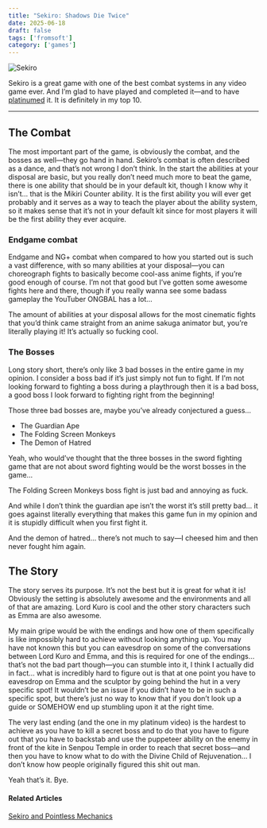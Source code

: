 ```yaml
---
title: "Sekiro: Shadows Die Twice"
date: 2025-06-18
draft: false
tags: ['fromsoft']
category: ['games']
---
```


![Sekiro](/images/Sekiro.jpeg)

Sekiro is a great game with one of the best combat systems in any video game ever. And I’m glad to have played and completed it—and to have [platinumed]( https://youtube.com/watch?v=OXaeOXQwhtkit) it. It is definitely in my top 10.
***

## The Combat
The most important part of the game, is obviously the combat, and the bosses as well—they go hand in hand. Sekiro’s combat is often described as a dance, and that’s not wrong I don’t think. In the start the abilities at your disposal are basic, but you really don’t need much more to beat the game, there is one ability that should be in your default kit, though I know why it isn’t… that is the Mikiri Counter ability. It is the first ability you will ever get probably and it serves as a way to teach the player about the ability system, so it makes sense that it’s not in your default kit since for most players it will be the first ability they ever acquire.
### Endgame combat
Endgame and NG+ combat when compared to how you started out is such a vast difference, with so many abilities at your disposal—you can choreograph fights to basically become cool-ass anime fights, if you’re good enough of course. I’m not that good but I’ve gotten some awesome fights here and there, though if you really wanna see some badass gameplay the YouTuber ONGBAL has a lot…

The amount of abilities at your disposal allows for the most cinematic fights that you’d think came straight from an anime sakuga animator but, you’re literally playing it! It’s actually so fucking cool.

### The Bosses
Long story short, there’s only like 3 bad bosses in the entire game in my opinion. I consider a boss bad if it’s just simply not fun to fight. If I'm not looking forward to fighting a boss during a playthrough then it is a bad boss, a good boss I look forward to fighting right from the beginning!

Those three bad bosses are, maybe you’ve already conjectured a guess…

- The Guardian Ape
- The Folding Screen Monkeys
- The Demon of Hatred 

Yeah, who would’ve thought that the three bosses in the sword fighting game that are not about sword fighting would be the worst bosses in the game…

The Folding Screen Monkeys boss fight is just bad and annoying as fuck.

And while I don’t think the guardian ape isn’t the worst it’s still pretty bad… it goes against literally everything that makes this game fun in my opinion and it is stupidly difficult when you first fight it.

And the demon of hatred… there’s not much to say—I cheesed him and then never fought him again.
## The Story
The story serves its purpose. It’s not the best but it is great for what it is! Obviously the setting is absolutely awesome and the environments and all of that are amazing. Lord Kuro is cool and the other story characters such as Emma are also awesome.

My main gripe would be with the endings and how one of them specifically is like impossibly hard to achieve without looking anything up. You may have not known this but you can eavesdrop on some of the conversations between Lord Kuro and Emma, and this is required for one of the endings… that’s not the bad part though—you can stumble into it, I think I actually did in fact… what is incredibly hard to figure out is that at one point you have to eavesdrop on Emma and the sculptor by going behind the hut in a very specific spot! It wouldn’t be an issue if you didn’t have to be in such a specific spot, but there’s just no way to know that if you don’t look up a guide or SOMEHOW end up stumbling upon it at the right time.

The very last ending (and the one in my platinum video) is the hardest to achieve as you have to kill a secret boss and to do that you have to figure out that you have to backstab and use the puppeteer ability on the enemy in front of the kite in Senpou Temple in order to reach that secret boss—and then you have to know what to do with the Divine Child of Rejuvenation… I don’t know how people originally figured this shit out man.

Yeah that’s it. Bye.

#### Related Articles
[Sekiro and Pointless Mechanics](/hidden/sekiro-mechanics/)

